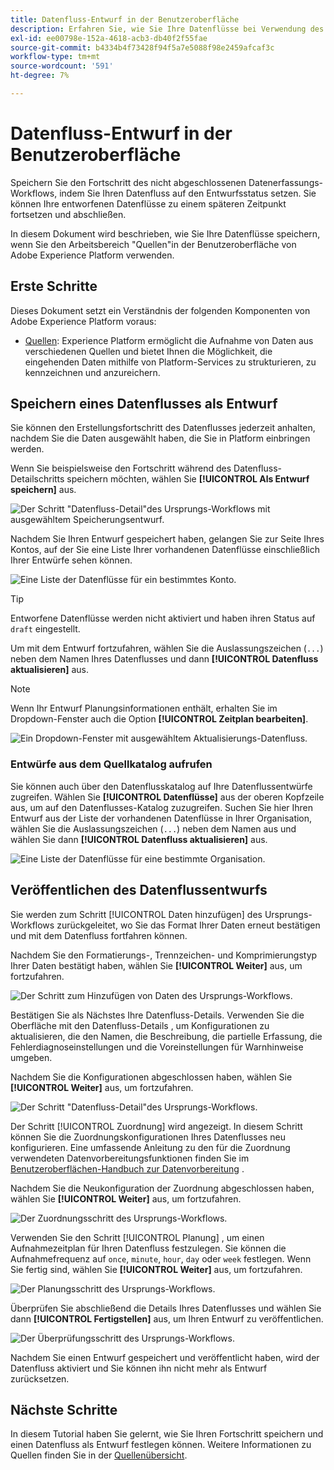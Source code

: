 ```yaml
---
title: Datenfluss-Entwurf in der Benutzeroberfläche
description: Erfahren Sie, wie Sie Ihre Datenflüsse bei Verwendung des Arbeitsbereichs "Quellen"als Entwurf speichern und später veröffentlichen können.
exl-id: ee00798e-152a-4618-acb3-db40f2f55fae
source-git-commit: b4334b4f73428f94f5a7e5088f98e2459afcaf3c
workflow-type: tm+mt
source-wordcount: '591'
ht-degree: 7%

---
```


# Datenfluss-Entwurf in der Benutzeroberfläche

Speichern Sie den Fortschritt des nicht abgeschlossenen Datenerfassungs-Workflows, indem Sie Ihren Datenfluss auf den Entwurfsstatus setzen. Sie können Ihre entworfenen Datenflüsse zu einem späteren Zeitpunkt fortsetzen und abschließen.

In diesem Dokument wird beschrieben, wie Sie Ihre Datenflüsse speichern, wenn Sie den Arbeitsbereich &quot;Quellen&quot;in der Benutzeroberfläche von Adobe Experience Platform verwenden.

## Erste Schritte

Dieses Dokument setzt ein Verständnis der folgenden Komponenten von Adobe Experience Platform voraus:

* [Quellen](../../home.md): Experience Platform ermöglicht die Aufnahme von Daten aus verschiedenen Quellen und bietet Ihnen die Möglichkeit, die eingehenden Daten mithilfe von Platform-Services zu strukturieren, zu kennzeichnen und anzureichern.

## Speichern eines Datenflusses als Entwurf

Sie können den Erstellungsfortschritt des Datenflusses jederzeit anhalten, nachdem Sie die Daten ausgewählt haben, die Sie in Platform einbringen werden.

Wenn Sie beispielsweise den Fortschritt während des Datenfluss-Detailschritts speichern möchten, wählen Sie **[!UICONTROL Als Entwurf speichern]** aus.

![Der Schritt &quot;Datenfluss-Detail&quot;des Ursprungs-Workflows mit ausgewähltem Speicherungsentwurf.](../../images/tutorials/draft/save-as-draft.png)

Nachdem Sie Ihren Entwurf gespeichert haben, gelangen Sie zur Seite Ihres Kontos, auf der Sie eine Liste Ihrer vorhandenen Datenflüsse einschließlich Ihrer Entwürfe sehen können.

![Eine Liste der Datenflüsse für ein bestimmtes Konto.](../../images/tutorials/draft/draft-dataflow.png)

>[!TIP]
>
>Entworfene Datenflüsse werden nicht aktiviert und haben ihren Status auf `draft` eingestellt.

Um mit dem Entwurf fortzufahren, wählen Sie die Auslassungszeichen (`...`) neben dem Namen Ihres Datenflusses und dann **[!UICONTROL Datenfluss aktualisieren]** aus.

>[!NOTE]
>
>Wenn Ihr Entwurf Planungsinformationen enthält, erhalten Sie im Dropdown-Fenster auch die Option **[!UICONTROL Zeitplan bearbeiten]**.

![Ein Dropdown-Fenster mit ausgewähltem Aktualisierungs-Datenfluss.](../../images/tutorials/draft/update-dataflow.png)

### Entwürfe aus dem Quellkatalog aufrufen

Sie können auch über den Datenflusskatalog auf Ihre Datenflussentwürfe zugreifen. Wählen Sie **[!UICONTROL Datenflüsse]** aus der oberen Kopfzeile aus, um auf den Datenflusses-Katalog zuzugreifen. Suchen Sie hier Ihren Entwurf aus der Liste der vorhandenen Datenflüsse in Ihrer Organisation, wählen Sie die Auslassungszeichen (`...`) neben dem Namen aus und wählen Sie dann **[!UICONTROL Datenfluss aktualisieren]** aus.

![Eine Liste der Datenflüsse für eine bestimmte Organisation.](../../images/tutorials/draft/catalog-access.png)

## Veröffentlichen des Datenflussentwurfs

Sie werden zum Schritt [!UICONTROL Daten hinzufügen] des Ursprungs-Workflows zurückgeleitet, wo Sie das Format Ihrer Daten erneut bestätigen und mit dem Datenfluss fortfahren können.

Nachdem Sie den Formatierungs-, Trennzeichen- und Komprimierungstyp Ihrer Daten bestätigt haben, wählen Sie **[!UICONTROL Weiter]** aus, um fortzufahren.

![Der Schritt zum Hinzufügen von Daten des Ursprungs-Workflows.](../../images/tutorials/draft/select-data.png)

Bestätigen Sie als Nächstes Ihre Datenfluss-Details. Verwenden Sie die Oberfläche mit den Datenfluss-Details , um Konfigurationen zu aktualisieren, die den Namen, die Beschreibung, die partielle Erfassung, die Fehlerdiagnoseinstellungen und die Voreinstellungen für Warnhinweise umgeben.

Nachdem Sie die Konfigurationen abgeschlossen haben, wählen Sie **[!UICONTROL Weiter]** aus, um fortzufahren.

![Der Schritt &quot;Datenfluss-Detail&quot;des Ursprungs-Workflows.](../../images/tutorials/draft/dataflow-detail.png)

Der Schritt [!UICONTROL Zuordnung] wird angezeigt. In diesem Schritt können Sie die Zuordnungskonfigurationen Ihres Datenflusses neu konfigurieren. Eine umfassende Anleitung zu den für die Zuordnung verwendeten Datenvorbereitungsfunktionen finden Sie im [Benutzeroberflächen-Handbuch zur Datenvorbereitung](../../../data-prep/ui/mapping.md) .

Nachdem Sie die Neukonfiguration der Zuordnung abgeschlossen haben, wählen Sie **[!UICONTROL Weiter]** aus, um fortzufahren.

![Der Zuordnungsschritt des Ursprungs-Workflows.](../../images/tutorials/draft/mapping.png)

Verwenden Sie den Schritt [!UICONTROL Planung] , um einen Aufnahmezeitplan für Ihren Datenfluss festzulegen. Sie können die Aufnahmefrequenz auf `once`, `minute`, `hour`, `day` oder `week` festlegen. Wenn Sie fertig sind, wählen Sie **[!UICONTROL Weiter]** aus, um fortzufahren.

![Der Planungsschritt des Ursprungs-Workflows.](../../images/tutorials/draft/scheduling.png)

Überprüfen Sie abschließend die Details Ihres Datenflusses und wählen Sie dann **[!UICONTROL Fertigstellen]** aus, um Ihren Entwurf zu veröffentlichen.

![Der Überprüfungsschritt des Ursprungs-Workflows.](../../images/tutorials/draft/review.png)

Nachdem Sie einen Entwurf gespeichert und veröffentlicht haben, wird der Datenfluss aktiviert und Sie können ihn nicht mehr als Entwurf zurücksetzen.

## Nächste Schritte

In diesem Tutorial haben Sie gelernt, wie Sie Ihren Fortschritt speichern und einen Datenfluss als Entwurf festlegen können. Weitere Informationen zu Quellen finden Sie in der [Quellenübersicht](../../home.md).
